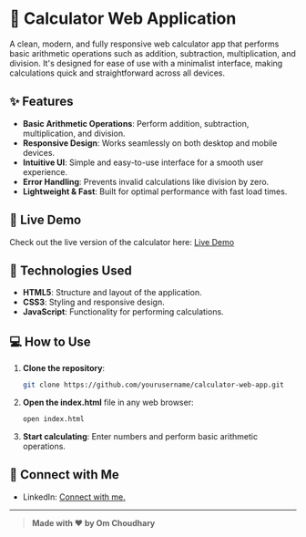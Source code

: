 # 🧮 Calculator Web Application

A clean, modern, and fully responsive web calculator app that performs basic arithmetic operations such as addition, subtraction, multiplication, and division. It's designed for ease of use with a minimalist interface, making calculations quick and straightforward across all devices.

## ✨ Features

- **Basic Arithmetic Operations**: Perform addition, subtraction, multiplication, and division.
- **Responsive Design**: Works seamlessly on both desktop and mobile devices.
- **Intuitive UI**: Simple and easy-to-use interface for a smooth user experience.
- **Error Handling**: Prevents invalid calculations like division by zero.
- **Lightweight & Fast**: Built for optimal performance with fast load times.

## 🚀 Live Demo 

Check out the live version of the calculator here: [Live Demo](https://omchy34.github.io/Calculator-App/)

## 🔧 Technologies Used

- **HTML5**: Structure and layout of the application.
- **CSS3**: Styling and responsive design.
- **JavaScript**: Functionality for performing calculations.


## 💻 How to Use

1. **Clone the repository**:
    ```bash
    git clone https://github.com/yourusername/calculator-web-app.git
    ```

2. **Open the index.html** file in any web browser:
    ```bash
    open index.html
    ```

3. **Start calculating**: Enter numbers and perform basic arithmetic operations.

## 🤝 Connect with Me

- LinkedIn: [Connect with me. ](www.linkedin.com/in/om-choudhary-46b635233)

---

> **Made with ❤️ by Om Choudhary**

